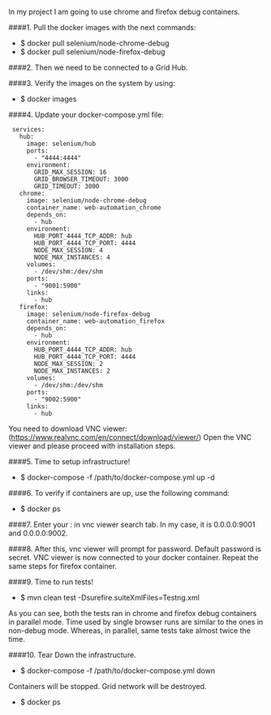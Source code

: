 
In my project I am going to use chrome and firefox debug containers.

####1. Pull the docker images with the next commands:

- $ docker pull selenium/node-chrome-debug
- $ docker pull selenium/node-firefox-debug

####2. Then we need to be connected to a Grid Hub.

####3. Verify the images on the system by using:
- $ docker images

####4. Update your docker-compose.yml file:

```version: "3"
 services:
   hub:
     image: selenium/hub
     ports:
       - "4444:4444"
     environment:
       GRID_MAX_SESSION: 16
       GRID_BROWSER_TIMEOUT: 3000
       GRID_TIMEOUT: 3000
   chrome:
     image: selenium/node-chrome-debug
     container_name: web-automation_chrome
     depends_on:
       - hub
     environment:
       HUB_PORT_4444_TCP_ADDR: hub
       HUB_PORT_4444_TCP_PORT: 4444
       NODE_MAX_SESSION: 4
       NODE_MAX_INSTANCES: 4
     volumes:
       - /dev/shm:/dev/shm
     ports:
       - "9001:5900"
     links:
       - hub
   firefox:
     image: selenium/node-firefox-debug
     container_name: web-automation_firefox
     depends_on:
       - hub
     environment:
       HUB_PORT_4444_TCP_ADDR: hub
       HUB_PORT_4444_TCP_PORT: 4444
       NODE_MAX_SESSION: 2
       NODE_MAX_INSTANCES: 2
     volumes:
       - /dev/shm:/dev/shm
     ports:
       - "9002:5900"
     links:
       - hub
```
You need to download VNC viewer: (https://www.realvnc.com/en/connect/download/viewer/)
Open the VNC viewer and please proceed with installation steps.

####5. Time to setup infrastructure!
- $ docker-compose -f /path/to/docker-compose.yml up -d

####6. To verify if containers are up, use the following command:
- $ docker ps

####7.
Enter your <ip address of your container>:<container port address> in vnc viewer search tab. In my case, it is 0.0.0.0:9001 and 0.0.0.0:9002.

####8.
After this, vnc viewer will prompt for password. Default password is secret.
VNC viewer is now connected to your docker container. Repeat the same steps for firefox container.

####9. Time to run tests!
- $ mvn clean test -Dsurefire.suiteXmlFiles=Testng.xml

As you can see, both the tests ran in chrome and firefox debug containers in parallel mode. 
Time used by single browser runs are similar to the ones in non-debug mode. Whereas, in parallel, same tests take almost twice the time.

####10. Tear Down the infrastructure.
- $ docker-compose -f /path/to/docker-compose.yml down

Containers will be stopped. Grid network will be destroyed.
- $ docker ps





